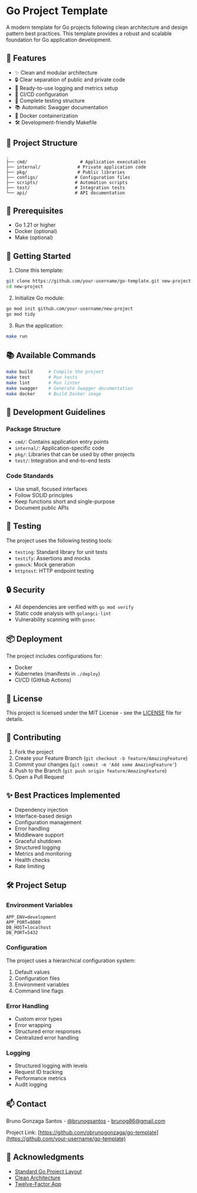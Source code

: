 # Go Project Template

A modern template for Go projects following clean architecture and design pattern best practices. This template provides a robust and scalable foundation for Go application development.

## 🚀 Features

- ✨ Clean and modular architecture
- 🔒 Clear separation of public and private code
- 📝 Ready-to-use logging and metrics setup
- 🔄 CI/CD configuration
- 🧪 Complete testing structure
- 📚 Automatic Swagger documentation
- 🐳 Docker containerization
- 🛠️ Development-friendly Makefile

## 📁 Project Structure

```
.
├── cmd/                    # Application executables
├── internal/              # Private application code
├── pkg/                   # Public libraries
├── configs/              # Configuration files
├── scripts/              # Automation scripts
├── test/                 # Integration tests
└── api/                  # API documentation
```

## 🔧 Prerequisites

- Go 1.21 or higher
- Docker (optional)
- Make (optional)

## 🚀 Getting Started

1. Clone this template:
```bash
git clone https://github.com/your-username/go-template.git new-project
cd new-project
```

2. Initialize Go module:
```bash
go mod init github.com/your-username/new-project
go mod tidy
```

3. Run the application:
```bash
make run
```

## 📚 Available Commands

```bash
make build      # Compile the project
make test       # Run tests
make lint       # Run linter
make swagger    # Generate Swagger documentation
make docker     # Build Docker image
```

## 📝 Development Guidelines

### Package Structure
- `cmd/`: Contains application entry points
- `internal/`: Application-specific code
- `pkg/`: Libraries that can be used by other projects
- `test/`: Integration and end-to-end tests

### Code Standards
- Use small, focused interfaces
- Follow SOLID principles
- Keep functions short and single-purpose
- Document public APIs

## 🧪 Testing

The project uses the following testing tools:
- `testing`: Standard library for unit tests
- `testify`: Assertions and mocks
- `gomock`: Mock generation
- `httptest`: HTTP endpoint testing

## 🔒 Security

- All dependencies are verified with `go mod verify`
- Static code analysis with `golangci-lint`
- Vulnerability scanning with `gosec`

## 📦 Deployment

The project includes configurations for:
- Docker
- Kubernetes (manifests in `./deploy`)
- CI/CD (GitHub Actions)

## 📄 License

This project is licensed under the MIT License - see the [LICENSE](LICENSE) file for details.

## 🤝 Contributing

1. Fork the project
2. Create your Feature Branch (`git checkout -b feature/AmazingFeature`)
3. Commit your changes (`git commit -m 'Add some AmazingFeature'`)
4. Push to the Branch (`git push origin feature/AmazingFeature`)
5. Open a Pull Request

## ✨ Best Practices Implemented

- Dependency injection
- Interface-based design
- Configuration management
- Error handling
- Middleware support
- Graceful shutdown
- Structured logging
- Metrics and monitoring
- Health checks
- Rate limiting

## 🛠️ Project Setup

### Environment Variables
```env
APP_ENV=development
APP_PORT=8080
DB_HOST=localhost
DB_PORT=5432
```

### Configuration
The project uses a hierarchical configuration system:
1. Default values
2. Configuration files
3. Environment variables
4. Command line flags

### Error Handling
- Custom error types
- Error wrapping
- Structured error responses
- Centralized error handling

### Logging
- Structured logging with levels
- Request ID tracking
- Performance metrics
- Audit logging

## 📫 Contact

Bruno Gonzaga Santos - [@brunogsantos](https://www.linkedin.com/in/brunogsantos/) - brunog86@gmail.com

Project Link: [https://github.com/obrunogonzaga/go-template](https://github.com/your-username/go-template)

## 🌟 Acknowledgments

- [Standard Go Project Layout](https://github.com/golang-standards/project-layout)
- [Clean Architecture](https://blog.cleancoder.com/uncle-bob/2012/08/13/the-clean-architecture.html)
- [Twelve-Factor App](https://12factor.net/)
